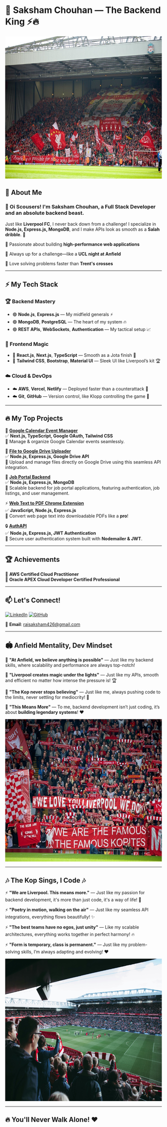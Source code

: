 # 👑 Saksham Chouhan — The Backend King ⚡🔥

<img src="stand.jpg" width="850" height="457" alt="Description">

## 🚀 About Me

### 👋 Oi Scousers! I'm **Saksham Chouhan**, a Full Stack Developer and an absolute **backend beast**. 

  Just like **Liverpool FC**, I never back down from a challenge! I specialize in **Node.js, Express.js, MongoDB**, and I make APIs look as smooth as a **Salah dribble**. 💨

🔴 Passionate about building **high-performance web applications**  

🔴 Always up for a challenge—like a **UCL night at Anfield**  

🔴 Love solving problems faster than **Trent's crosses**

---

## ⚡ My Tech Stack

### 🏆 Backend Mastery
- 🟢 **Node.js**, **Express.js** — My midfield generals ⚡
- 🟢 **MongoDB**, **PostgreSQL** — The heart of my system 🔥
- 🟢 **REST APIs**, **WebSockets**, **Authentication** — My tactical setup 📈

### 🎯 Frontend Magic
- 🔵 **React.js**, **Next.js**, **TypeScript** — Smooth as a Jota finish 🎩
- 🔵 **Tailwind CSS**, **Bootstrap**, **Material UI** — Sleek UI like Liverpool’s kit 🏆

### ☁️ Cloud & DevOps
- ☁️  **AWS**, **Vercel**, **Netlify** — Deployed faster than a counterattack 🚀
- ☁️ **Git**, **GitHub** — Version control, like Klopp controlling the game 🎯

---

## 🔥 My Top Projects

🚀 **[Google Calendar Event Manager](https://google-calendar-event-manager.vercel.app/)**  
✅ **Next.js, TypeScript, Google OAuth, Tailwind CSS**  
📌 Manage & organize Google Calendar events seamlessly. 

📂 **[File to Google Drive Uploader](https://github.com/SakshamChouhan/file-to-drive)**  
✅ **Node.js, Express.js, Google Drive API**  
📌 Upload and manage files directly on Google Drive using this seamless API integration.

💼 **[Job Portal Backend](https://github.com/SakshamChouhan/job-portal-backend)**  
✅ **Node.js, Express.js, MongoDB**  
📌 Scalable backend for job portal applications, featuring authentication, job listings, and user management.

⚡ **[Web Text to PDF Chrome Extension](https://github.com/SakshamChouhan/web-text-to-pdf)**  
✅ **JavaScript, Node.js, Express.js**  
📌 Convert web page text into downloadable PDFs like a **pro**! 

🔒 **[AuthAPI](https://github.com/SakshamChouhan/authAPI)**  
✅ **Node.js, Express.js, JWT Authentication**  
📌 Secure user authentication system built with **Nodemailer & JWT**.


---

## 🏆 Achievements
🏅 **AWS Certified Cloud Practitioner**  
🏅 **Oracle APEX Cloud Developer Certified Professional**

---

## 📫 Let's Connect!
[![LinkedIn](https://img.shields.io/badge/LinkedIn-%230077B5.svg?style=for-the-badge&logo=linkedin&logoColor=white)](http://www.linkedin.com/in/saksham-chouhan-a90942275)
[![GitHub](https://img.shields.io/badge/GitHub-171515?style=for-the-badge&logo=github&logoColor=white)](https://github.com/SakshamChouhan)

💌 **Email**: [raisaksham426@gmail.com](mailto:raisaksham426@gmail.com)

---


## 🏟️ Anfield Mentality, Dev Mindset

🔴 **"At Anfield, we believe anything is possible"** — Just like my backend skills, where scalability and performance are always top-notch!

🔴 **"Liverpool creates magic under the lights"** — Just like my APIs, smooth and efficient no matter how intense the pressure is! 🏆

🔴 **"The Kop never stops believing"** — Just like me, always pushing code to the limits, never settling for mediocrity! 💯

🔴 **"This Means More"** — To me, backend development isn’t just coding, it’s about **building legendary systems**! ❤️


<img src="kop.jpg" width="850" height="457" alt="Description">

---

## 🎶 The Kop Sings, I Code 🎶

⚡ **"We are Liverpool. This means more."** — Just like my passion for backend development, it's more than just code, it's a way of life! 🔴

⚡ **"Poetry in motion, walking on the air"** — Just like my seamless API integrations, everything flows beautifully! ✨

⚡ **"The best teams have no egos, just unity"** — Like my scalable architectures, everything works together in perfect harmony! 🔥

⚡ **"Form is temporary, class is permanent."** — Just like my problem-solving skills, I’m always adapting and evolving! ❤️

<img src="Anfield.jpg" width="850" height="457" alt="Description">

---

## 🔥 **You'll Never Walk Alone!** ❤️
